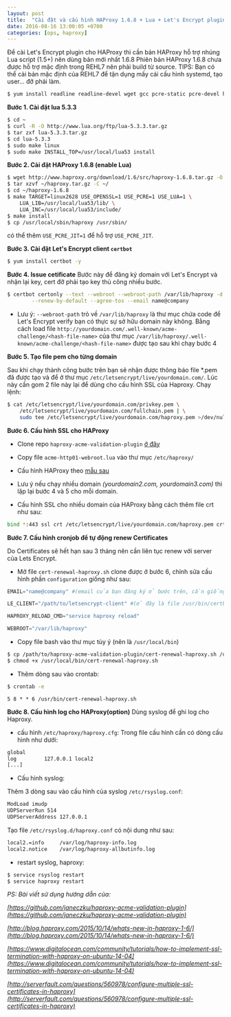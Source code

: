 ```yaml
---
layout: post
title:  "Cài đặt và cấu hình HAProxy 1.6.8 + Lua + Let's Encrypt plugin trên Centos 7"
date: 2016-08-16 13:00:05 +0700
categories: [ops, haproxy]
---
```


Để cài Let's Encrypt plugin cho HAProxy thì cần bản HAProxy hỗ trợ nhúng Lua script (1.5+) nên dùng bản mới nhất 1.6.8
Phiên bản HAProxy 1.6.8 chưa được hỗ trợ mặc định trong REHL7 nên phải build từ source. 
TIPS: Bạn có thể cài bản mặc định của REHL7 để tận dụng mấy cái cấu hình systemd, tạo user... đỡ phải làm. 

``` bash
$ yum install readline readline-devel wget gcc pcre-static pcre-devel haproxy -yum
```

**Bước 1. Cài đặt lua 5.3.3**

``` bash
$ cd ~
$ curl -R -O http://www.lua.org/ftp/lua-5.3.3.tar.gz
$ tar zxf lua-5.3.3.tar.gz
$ cd lua-5.3.3
$ sudo make linux
$ sudo make INSTALL_TOP=/usr/local/lua53 install
```

**Bước 2. Cài đặt HAProxy 1.6.8 (enable Lua)**

``` bash
$ wget http://www.haproxy.org/download/1.6/src/haproxy-1.6.8.tar.gz -O ~/haproxy.tar.gz
$ tar xzvf ~/haproxy.tar.gz -C ~/
$ cd ~/haproxy-1.6.8
$ make TARGET=linux2628 USE_OPENSSL=1 USE_PCRE=1 USE_LUA=1 \
    LUA_LIB=/usr/local/lua53/lib/ \
    LUA_INC=/usr/local/lua53/include/
$ make install
$ cp /usr/local/sbin/haproxy /usr/sbin/
```

có thể thêm `USE_PCRE_JIT=1` để hỗ trợ `USE_PCRE_JIT`.

**Bước 3. Cài đặt Let's Encrypt client `certbot`**

``` bash
$ yum install certbot -y
```

**Bước 4. Issue cetificate**
Bước này để đăng ký domain với Let's Encrypt và nhận lại key, cert đỡ phải tạo key thủ công nhiều bước.

``` bash
$ certbot certonly --text --webroot --webroot-path /var/lib/haproxy -d yourdomain.com \
        --renew-by-default --agree-tos --email name@company
```
* Lưu ý: `--webroot-path` trỏ về `/var/lib/haproxy` là thư mục chứa code để Let's Encrypt verify bạn có thực sự sở
hữu domain này không.
Bằng cách load file `http://yourdomain.com/.well-known/acme-challenge/<hash-file-name>` 
của thư mục `/var/lib/haproxy/.well-known/acme-challenge/<hash-file-name>` được tạo sau khi chạy bước 4

**Bước 5. Tạo file pem cho từng domain**

Sau khi chạy thành công bước trên bạn sẽ nhận được thông báo file *.pem đã được tạo và để ở thư mục `/etc/letsencrypt/live/yourdomain.com/`.
Lúc này cần gom 2 file này lại để dùng cho cấu hình SSL của Haproxy. Chạy lệnh:

``` bash
$ cat /etc/letsencrypt/live/yourdomain.com/privkey.pem \
    /etc/letsencrypt/live/yourdomain.com/fullchain.pem | \
    sudo tee /etc/letsencrypt/live/yourdomain.com/haproxy.pem >/dev/null`
```

**Bước 6. Cấu hình SSL cho HAProxy**

* Clone repo `haproxy-acme-validation-plugin` [ở đây](https://github.com/janeczku/haproxy-acme-validation-plugin)

* Copy file `acme-http01-webroot.lua` vào thư mục `/etc/haproxy/`

* Cấu hình HAProxy theo [mẫu sau](https://github.com/janeczku/haproxy-acme-validation-plugin/blob/master/haproxy.cfg.example)

* Lưu ý nếu chạy nhiều domain _(yourdomain2.com, yourdomain3.com)_ thì lặp lại bước 4 và 5 cho mỗi domain.

* Cấu hình SSL cho nhiều domain của HAProxy bằng cách thêm file crt như sau:

``` bash
bind *:443 ssl crt /etc/letsencrypt/live/yourdomain.com/haproxy.pem crt /etc/letsencrypt/live/yourdomain2.com/haproxy.pem /etc/letsencrypt/live/yourdomain3.com/haproxy.pem 
```

**Bước 7. Cấu hình cronjob để tự động renew Certificates**

Do Certificates sẽ hết hạn sau 3 tháng nên cần liên tục renew với server của Lets Encrypt.

* Mở file `cert-renewal-haproxy.sh` clone được ở bước 6, chỉnh sửa cấu hình phần `configuration` giống như sau:

``` python
EMAIL="name@company" #(email của bạn đăng ký ở bước trên, cần giống nhau đối với nhiều domain)

LE_CLIENT="/path/to/letsencrypt-client" #(ở đây là file /usr/bin/certbot)

HAPROXY_RELOAD_CMD="service haproxy reload"

WEBROOT="/var/lib/haproxy"
```
* Copy file bash vào thư mục tùy ý (nên là `/usr/local/bin`)

``` bash
$ cp /path/to/haproxy-acme-validation-plugin/cert-renewal-haproxy.sh /usr/local/bin/cert-renewal-haproxy.sh
$ chmod +x /usr/local/bin/cert-renewal-haproxy.sh
```

* Thêm dòng sau vào crontab:

```bash
$ crontab -e
``` 
`5 8 * * 6 /usr/bin/cert-renewal-haproxy.sh` 

**Bước 8. Cấu hình log cho HAProxy(option)**
Dùng syslog để ghi log cho Haproxy.

* cấu hình `/etc/haproxy/haproxy.cfg`:
Trong file cấu hình cần có dòng cấu hình như dưới: 

``` bash
global
log         127.0.0.1 local2
[...]
``` 

* Cấu hình syslog:

Thêm 3 dòng sau vào cấu hình của syslog `/etc/rsyslog.conf`:

``` bash
ModLoad imudp
UDPServerRun 514
UDPServerAddress 127.0.0.1
```
Tạo file `/etc/rsyslog.d/haproxy.conf` có nội dung như sau:

``` bash
local2.=info     /var/log/haproxy-info.log 
local2.notice    /var/log/haproxy-allbutinfo.log
```

* restart syslog, haproxy:

``` bash
$ service rsyslog restart
$ service haproxy restart
```

_PS: Bài viết sử dụng hướng dẫn của:_

_[https://github.com/janeczku/haproxy-acme-validation-plugin](https://github.com/janeczku/haproxy-acme-validation-plugin)_

_[http://blog.haproxy.com/2015/10/14/whats-new-in-haproxy-1-6/](http://blog.haproxy.com/2015/10/14/whats-new-in-haproxy-1-6/)_

_[https://www.digitalocean.com/community/tutorials/how-to-implement-ssl-termination-with-haproxy-on-ubuntu-14-04](https://www.digitalocean.com/community/tutorials/how-to-implement-ssl-termination-with-haproxy-on-ubuntu-14-04)_

_[http://serverfault.com/questions/560978/configure-multiple-ssl-certificates-in-haproxy](http://serverfault.com/questions/560978/configure-multiple-ssl-certificates-in-haproxy)_


